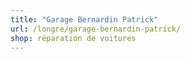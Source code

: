 ```yaml
---
title: "Garage Bernardin Patrick"
url: /longre/garage-bernardin-patrick/
shop: réparation de voitures
---
```

